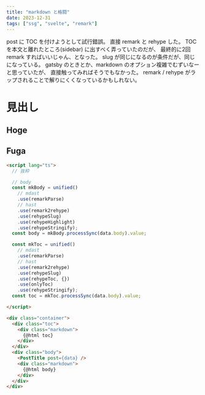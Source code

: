```yaml
---
title: "markdown と格闘"
date: 2023-12-31
tags: ["ssg", "svelte", "remark"]
---
```


post に TOC を付けようとして試行錯誤。
直接 remark と rehype した。
TOC を本文と離れたところ(sidebar) に出すべく弄っていたのだが、
最終的に2回 remark すればいいじゃん、となった。
slug が同じになるのが条件だが、同じになっている。
gatsby のときとか、markdown のオプション複雑でむずいなーと思っていたが、
直接触ってみればそうでもなかった。
remark / rehype がラップされることで解りにくくなっているかもしれない。

# 見出し
## Hoge
## Fuga

```html
<script lang="ts">
  // 抜粋

  // body
  const mkBody = unified()
    // mdast
    .use(remarkParse)
    // hast
    .use(remark2rehype)
    .use(rehypeSlug)
    .use(rehypeHighlight)
    .use(rehypeStringify);
  const body = mkBody.processSync(data.body).value;

  const mkToc = unified()
    // mdast
    .use(remarkParse)
    // hast
    .use(remark2rehype)
    .use(rehypeSlug)
    .use(rehypeToc, {})
    .use(onlyToc)
    .use(rehypeStringify);
  const toc = mkToc.processSync(data.body).value;

</script>

<div class="container">
  <div class="toc">
    <div class="markdown">
      {@html toc}
    </div>
  </div>
  <div class="body">
    <PostTitle post={data} />
    <div class="markdown">
      {@html body}
    </div>
  </div>
</div>
```
